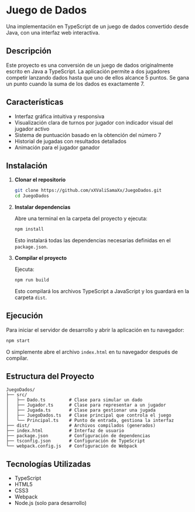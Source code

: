 # Juego de Dados

Una implementación en TypeScript de un juego de dados convertido desde Java, con una interfaz web interactiva.

## Descripción

Este proyecto es una conversión de un juego de dados originalmente escrito en Java a TypeScript. La aplicación permite a dos jugadores competir lanzando dados hasta que uno de ellos alcance 5 puntos. Se gana un punto cuando la suma de los dados es exactamente 7.

## Características

- Interfaz gráfica intuitiva y responsiva
- Visualización clara de turnos por jugador con indicador visual del jugador activo
- Sistema de puntuación basado en la obtención del número 7
- Historial de jugadas con resultados detallados
- Animación para el jugador ganador

## Instalación

1. **Clonar el repositorio**
   
   ```bash
   git clone https://github.com/xXValiSamaXx/JuegoDados.git
   cd JuegoDados
   ```

2. **Instalar dependencias**
   
   Abre una terminal en la carpeta del proyecto y ejecuta:
   
   ```bash
   npm install
   ```
   
   Esto instalará todas las dependencias necesarias definidas en el `package.json`.

3. **Compilar el proyecto**
   
   Ejecuta:
   
   ```bash
   npm run build
   ```
   
   Esto compilará los archivos TypeScript a JavaScript y los guardará en la carpeta `dist`.

## Ejecución

Para iniciar el servidor de desarrollo y abrir la aplicación en tu navegador:

```bash
npm start
```

O simplemente abre el archivo `index.html` en tu navegador después de compilar.

## Estructura del Proyecto

```
JuegoDados/
├── src/
│   ├── Dado.ts         # Clase para simular un dado
│   ├── Jugador.ts      # Clase para representar a un jugador
│   ├── Jugada.ts       # Clase para gestionar una jugada
│   ├── JuegoDados.ts   # Clase principal que controla el juego
│   └── Principal.ts    # Punto de entrada, gestiona la interfaz
├── dist/               # Archivos compilados (generados)
├── index.html          # Interfaz de usuario
├── package.json        # Configuración de dependencias
├── tsconfig.json       # Configuración de TypeScript
└── webpack.config.js   # Configuración de Webpack
```

## Tecnologías Utilizadas

- TypeScript
- HTML5
- CSS3
- Webpack
- Node.js (solo para desarrollo)
